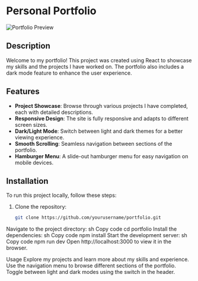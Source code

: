 # Personal Portfolio

![Portfolio Preview](https://agnieszka-szkurlat-portfolio.pages.dev/)

## Description

Welcome to my portfolio! This project was created using React to showcase my skills and the projects I have worked on. The portfolio also includes a dark mode feature to enhance the user experience.

## Features

- **Project Showcase**: Browse through various projects I have completed, each with detailed descriptions.
- **Responsive Design**: The site is fully responsive and adapts to different screen sizes.
- **Dark/Light Mode**: Switch between light and dark themes for a better viewing experience.
- **Smooth Scrolling**: Seamless navigation between sections of the portfolio.
- **Hamburger Menu**: A slide-out hamburger menu for easy navigation on mobile devices.

## Installation

To run this project locally, follow these steps:

1. Clone the repository:
   ```sh
   git clone https://github.com/yourusername/portfolio.git
Navigate to the project directory:
sh
Copy code
cd portfolio
Install the dependencies:
sh
Copy code
npm install
Start the development server:
sh
Copy code
npm run dev
Open http://localhost:3000 to view it in the browser.

Usage
Explore my projects and learn more about my skills and experience. Use the navigation menu to browse different sections of the portfolio. Toggle between light and dark modes using the switch in the header.
